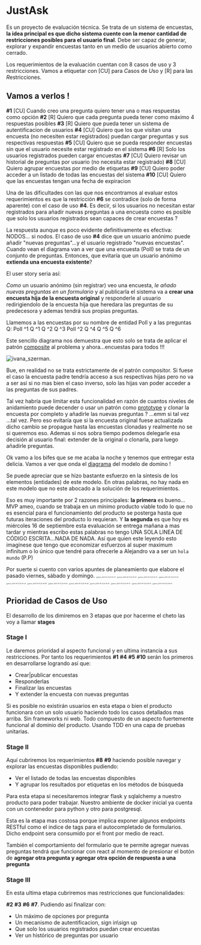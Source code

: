 # JustAsk

Es un proyecto de evaluación técnica. Se trata de un sistema de encuestas, **la
idea principal es que dicho sistema cuente con la menor cantidad de
restricciones posibles para el usuario final**. Debe ser capaz de generar,
explorar y expandir encuestas tanto en un medio de usuarios abierto como cerrado.

Los requerimientos de la evaluación cuentan con 8 casos de uso y 3
restricciones. Vamos a etiquetar con [CU] para *C*asos de *U*so y [R] para las
*R*estricciones.

## Vamos a verlos !

**\#1** [CU] Cuando creo una pregunta quiero tener una o mas respuestas como opción
**\#2** [R] Quiero que cada pregunta pueda tener como máximo 4 respuestas posibles
**\#3** [R] Quiero que pueda tener un sistema de autentificacion de usuarios
**\#4** [CU] Quiero que los que visitan una encuesta (no necesiten estar
registrados) puedan cargar preguntas y sus respectivas respuestas
**\#5** [CU] Quiero que se pueda responder encuestas sin que el usuario
necesite estar registrado en el sistema
**\#6** [R] Solo los usuarios registrados pueden cargar encuestas
**\#7** [CU] Quiero revisar un historial de preguntas por usuario (no necesita estar
registrado)
**\#8** [CU] Quiero agrupar encuestas por medio de etiquetas
**\#9** [CU] Quiero poder acceder a un listado de todas las encuestas del sistema
**\#10** [CU] Quiero que las encuestas tengan una fecha de expiracion

Una de las dificultades con las que nos encontramos al evaluar estos
requerimientos es que la restricción **#6** se contradice (solo de forma
aparente) con el caso de uso **#4**. Es decir, si los usuarios no necesitan
estar registrados para añadir nuevas preguntas a una encuesta como es posible
que solo los usuarios registrados sean capaces de crear encuestas ?

La respuesta aunque es poco evidente definitivamente es efectiva: NODOS... si
nodos. El caso de uso **#4** dice que un usuario anónimo puede añadir "nuevas
preguntas"...y el usuario registrado "nuevas encuestas". Cuando vean el
diagrama van a ver que una encuesta (Poll) se trata de un conjunto de preguntas.
Entonces, que evitaría que un usuario anónimo **extienda una encuesta existente**?

El user story seria así:

*Como* un usuario anónimo (sin registrar) veo una encuesta, *le añado nuevas
preguntas en un formulario* y al publicarla el sistema va a **crear una
encuesta hija de la encuesta original** y responderle al usuario redirigiendolo
de la encuesta hija que heredara las preguntas de su predecesora y ademas
tendrá sus propias preguntas.

Llamemos a las encuestas por su nombre de entidad Poll y a las preguntas Q:
Poll ^1
  Q ^1
  Q ^2
  Q ^3
  Poll ^2
    Q ^4
    Q ^5
    Q ^6

Este sencillo diagrama nos demuestra que esto solo se trata de aplicar el
patrón [composite](https://refactoring.guru/design-patterns/composite)  al problema y ahora...encuestas para todos !!!

 ![ivana_szerman](../docs/ivana_szerman.png).

Bue, en realidad no se trata estrictamente de el patrón compositor. Si fuese el
caso la encuesta padre tendría acceso a sus respectivas hijas pero no va a ser
así si no mas bien el caso inverso, solo las hijas van poder acceder a las
preguntas de sus padres.

Tal vez habría que limitar esta funcionalidad en razón de cuantos niveles de
anidamiento puede decender o usar un patrón como [prototype](https://refactoring.guru/design-patterns/prototype) y clonar la
encuesta por completo y añadirle las nuevas preguntas ?  ...emm si tal vez
...tal vez. Pero eso evitaría que si la encuesta original fuese actualizada
dicho cambio se propague hasta las encuestas clonadas y realmente no se si
queremos eso. Ademas si nos sobra tiempo podemos delegarle esa decisión al
usuario final: extender de la original o clonarla, para luego añadirle
preguntas.

Ok vamo a los bifes que se me acaba la noche y tenemos que entregar esta
delicia. Vamos a ver que onda el [diagrama](https://drive.google.com/file/d/1inr69H0FZIQSQHlcZ366PwIJ2fVi1r4J/view?usp=sharing) del modelo de domino !

Se puede apreciar que se hizo bastante esfuerzo en la síntesis de los elementos
(entidades) de este modelo. En otras palabras, no hay nada en este modelo que
no este abocado a la solución de los requerimientos.

Eso es muy importante por 2 razones principales: **la primera** es bueno... MVP
ameo, cuando se trabaja en un mínimo producto viable todo lo que no es
esencial para el funcionamiento del producto se posterga hasta que futuras
iteraciones del producto lo requieran. Y **la segunda** es que hoy es miércoles
16 de septiembre esta evaluación se entrega mañana a mas tardar y mientras
escribo estas palabras no tengo UNA SOLA LINEA DE CÓDIGO ESCRITA...NADA DE
NADA. Así que quien este leyendo esto imagínese que tengo que economizar
esfuerzos al super maximum infinitum o lo único que tendré para ofrecerle a
Alejandro va a ser un `hola mundo` (P.P)

Por suerte si cuento con varios apuntes de planeamiento que elabore el pasado
viernes, sábado y domingo.
<img src="../docs/photo_2020-09-17_03-00-27.jpg" alt="photo_2020-09-17_03-00-27" style="zoom:25%;" /> <img src="../docs/photo_2020-09-17_02-59-43.jpg" alt="photo_2020-09-17_02-59-43" style="zoom:25%;" />
<img src="../docs/photo_2020-09-17_03-00-14.jpg" alt="photo_2020-09-17_03-00-14" style="zoom:25%;" /> <img src="../docs/photo_2020-09-17_03-00-09.jpg" alt="photo_2020-09-17_03-00-09" style="zoom:25%;" />
<img src="../docs/photo_2020-09-17_03-00-42.jpg" alt="photo_2020-09-17_03-00-42" style="zoom:25%;" /> <img src="../docs/photo_2020-09-17_02-59-58.jpg" alt="photo_2020-09-17_02-59-58" style="zoom:25%;" /> <img src="../docs/photo_2020-09-17_02-59-53.jpg" alt="photo_2020-09-17_02-59-53" style="zoom:25%;" />
<img src="../docs/photo_2020-09-17_02-59-48.jpg" alt="photo_2020-09-17_02-59-48" style="zoom:25%;" /> <img src="../docs/photo_2020-09-17_02-59-30.jpg" alt="photo_2020-09-17_02-59-30" style="zoom:25%;" />
<img src="../docs/photo_2020-09-17_02-59-37.jpg" alt="photo_2020-09-17_02-59-37" style="zoom:25%;" /> <img src="../docs/photo_2020-09-17_02-59-25.jpg" alt="photo_2020-09-17_02-59-25" style="zoom:25%;" /> <img src="../docs/photo_2020-09-17_02-58-44.jpg" alt="photo_2020-09-17_02-58-44" style="zoom:25%;" />

## Prioridad de Casos de Uso

El desarrollo de los dimiremos en 3 etapas que por hacerme el cheto las voy a
llamar **stages**

### Stage I

Le daremos prioridad al aspecto funcional y en ultima instancia a sus
restricciones. Por tanto los requerimientos **#1** **#4** **#5** **#10** serán
los primeros en desarrollarse logrando así que:

- Crear|publicar encuestas
- Responderlas
- Finalizar las encuestas
- Y extender la encuesta con nuevas preguntas

Si es posible no existirán usuarios en esta etapa o bien el producto funcionara
con un solo usuario haciendo todo los casos detallados mas arriba.
Sin frameworks ni web. Todo compuesto de un aspecto fuertemente funcional al
dominio del producto. Usando TDD en una capa de pruebas unitarias.

### Stage II

Aquí cubriremos los requerimientos **#8** **#9** haciendo posible navegar y
explorar las encuestas disponibles pudiendo:

- Ver el listado de todas las encuestas disponibles
- Y agrupar los resultados por etiquetas en los métodos de búsqueda

Para esta etapa si necesitaremos integrar flask y sqlalchemy a nuestro producto
para poder trabajar. Nuestro ambiente de docker inicial ya cuenta con un
contenedor para python y otro para postgresql.

Esta es la etapa mas costosa porque implica exponer algunos endpoints RESTful
como el indice de tags para el autocompletado de formularios. Dicho endpoint
sera consumido por el front por medio de react.

También el comportamiento del formulario que te permite agregar nuevas preguntas
tendrá que funcionar con react al momento de presionar el botón de **agregar
otra pregunta y agregar otra opción de respuesta a una pregunta**

### Stage III

En esta ultima etapa cubriremos mas restricciones que funcionalidades:

**#2** **#3** **\#6** **#7**. Pudiendo así finalizar con:

- Un máximo de opciones por pregunta
- Un mecanismo de autentificacion, sign in\sign up
- Que solo los usuarios registrados puedan crear encuestas
- Ver un histórico de preguntas por usuario
